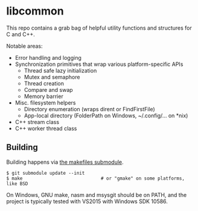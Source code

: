 # libcommon

This repo contains a grab bag of helpful utility functions and structures for C and C++.

Notable areas:

* Error handling and logging
* Synchronization primitives that wrap various platform-specific APIs
    - Thread safe lazy initialization
    - Mutex and semaphore
    - Thread creation
    - Compare and swap
    - Memory barrier
* Misc. filesystem helpers
    - Directory enumeration (wraps dirent or FindFirstFile)
    - App-local directory (FolderPath on Windows, ~/.config/... on *nix)
* C++ stream class
* C++ worker thread class

## Building

Building happens via [the makefiles submodule][1].

    $ git submodule update --init
    $ make                             # or "gmake" on some platforms, like BSD

On Windows, GNU make, nasm and msysgit should be on PATH, and the project is
typically tested with VS2015 with Windows SDK 10586.

[1]: https://github.com/asveikau/makefiles
